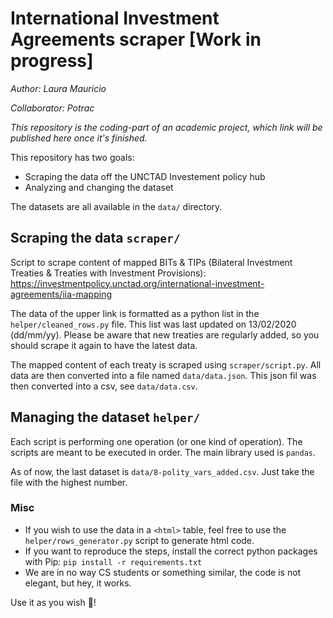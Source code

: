 # International Investment Agreements scraper [Work in progress]
*Author: Laura Mauricio*

*Collaborator: Potrac*

*This repository is the coding-part of an academic project, which link will be published here once it's finished.*

This repository has two goals:
* Scraping the data off the UNCTAD Investement policy hub
* Analyzing and changing the dataset

The datasets are all available in the `data/` directory. 

## Scraping the data `scraper/`
Script to scrape content of mapped BITs & TIPs (Bilateral Investment Treaties & Treaties with Investment Provisions):
https://investmentpolicy.unctad.org/international-investment-agreements/iia-mapping

The data of the upper link is formatted as a python list in the `helper/cleaned_rows.py` file. This list was last updated on 13/02/2020 (dd/mm/yy). Please be aware that new treaties are regularly added, so you should scrape it again to have the latest data.

The mapped content of each treaty is scraped using `scraper/script.py`. All data are then converted into a file named `data/data.json`. This json fil was then converted into a csv, see `data/data.csv`.

## Managing the dataset `helper/`
Each script is performing one operation (or one kind of operation). The scripts are meant to be executed in order. The main library used is `pandas`. 

As of now, the last dataset is `data/8-polity_vars_added.csv`. Just take the file with the highest number.

### Misc
* If you wish to use the data in a `<html>` table, feel free to use the `helper/rows_generator.py` script to generate html code. 
* If you want to reproduce the steps, install the correct python packages with Pip:
`pip install -r requirements.txt`
* We are in no way CS students or something similar, the code is not elegant, but hey, it works.

Use it as you wish 🙂!
